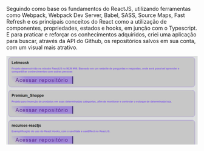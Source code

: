 Seguindo como base os fundamentos do ReactJS, utilizando ferramentas como Webpack, Webpack Dev Server, Babel, SASS, Source Maps, Fast Refresh e os principais conceitos do React como a utilização de componentes, propriedades, estados e hooks, em junção com o Typescript. E para praticar e reforçar os conhecimentos adquiridos, criei uma aplicação para buscar, através da API do Github, os repositórios salvos em sua conta, com um visual mais atrativo. 

<img src="https://github.com/Rennan-sbarros/rennan-sbarros/blob/main/Diversos/github-explorer/layout.png" alt=""/>
